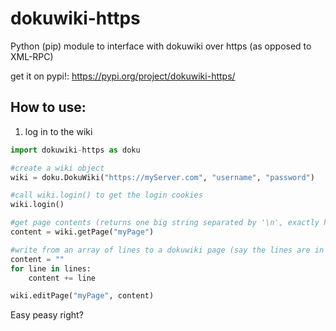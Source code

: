 # dokuwiki-https
 Python (pip) module to interface with dokuwiki over https (as opposed to XML-RPC)

get it on pypi!: https://pypi.org/project/dokuwiki-https/


## How to use:
1. log in to the wiki

```py
import dokuwiki-https as doku

#create a wiki object
wiki = doku.DokuWiki("https://myServer.com", "username", "password")

#call wiki.login() to get the login cookies
wiki.login()

#get page contents (returns one big string separated by '\n', exactly how it is on the web server)
content = wiki.getPage("myPage")

#write from an array of lines to a dokuwiki page (say the lines are in a list called lines)
content = ""
for line in lines:
    content += line

wiki.editPage("myPage", content)
```

Easy peasy right?

